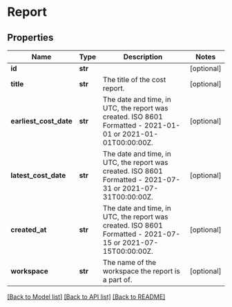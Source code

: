 # Report

## Properties
Name | Type | Description | Notes
------------ | ------------- | ------------- | -------------
**id** | **str** |  | [optional] 
**title** | **str** | The title of the cost report. | [optional] 
**earliest_cost_date** | **str** | The date and time, in UTC, the report was created. ISO 8601 Formatted - 2021-01-01 or 2021-01-01T00:00:00Z. | [optional] 
**latest_cost_date** | **str** | The date and time, in UTC, the report was created. ISO 8601 Formatted - 2021-07-31 or 2021-07-31T00:00:00Z. | [optional] 
**created_at** | **str** | The date and time, in UTC, the report was created. ISO 8601 Formatted - 2021-07-15 or 2021-07-15T00:00:00Z. | [optional] 
**workspace** | **str** | The name of the workspace the report is a part of. | [optional] 

[[Back to Model list]](../README.md#documentation-for-models) [[Back to API list]](../README.md#documentation-for-api-endpoints) [[Back to README]](../README.md)


